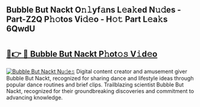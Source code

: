 ## Bubble But Nackt O𝚗𝚕yf𝚊ns L𝚎a𝚔ed N𝚞𝚍es - Part-Z2Q P𝚑𝚘tos Vi𝚍𝚎o - H𝚘𝚝 Part L𝚎a𝚔s 6QwdU

# <h2><a href="http://kf9j6i.oniu.top/?m=Bubble+But+Nackt">🔗👉 🔴 Bubble But Nackt P𝚑ot𝚘𝚜 V𝚒d𝚎o</a></h2>

[![Bubble But Nackt Nu𝚍e𝚜](https://i.imgur.com/0qMVB7G.gif)](http://kf9j6i.oniu.top/?m=Bubble+But+Nackt)
Digital content creator and amusement giver Bubble But Nackt, recognized for sharing dance and lifestyle ideas through popular dance routines and brief clips. Trailblazing scientist Bubble But Nackt, recognized for their groundbreaking discoveries and commitment to advancing knowledge.  
